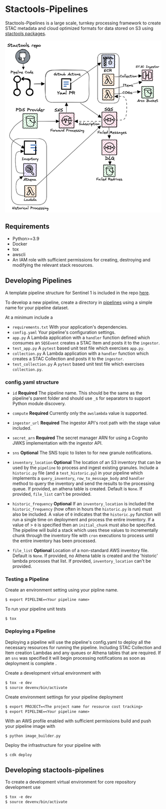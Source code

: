 # Stactools-Pipelines
Stactools-Pipelines is a large scale, turnkey processing framework to create STAC metadata and cloud optimized formats for data stored on S3 using [stactools packages](https://github.com/stactools-packages).


![Alt text](/docs/stactools_pipelines_cog.png)


## Requirements
- Python>=3.9
- Docker
- tox
- awscli
- An IAM role with sufficient permissions for creating, destroying and modifying the relevant stack resources.


## Developing Pipelines

A template pipeline structure for Sentinel 1 is included in the repo [here](stactools_pipelines/pipelines/sentinel1).

To develop a new pipeline, create a directory in [pipelines](stactools_pipelines/pipelines) using a simple name for your pipeline dataset.

At a minimum include a
- `requirements.txt` With your application's dependencies.
- `config.yaml` Your pipeline's configuration settings.
- `app.py` A Lambda application with a `handler` function defined which consumes an `SQSEvent` creates a STAC Item and posts it to the `ingestor`.
- `test_app.py` A `pytest` based unit test file which exercises `app.py`.
- `collection.py` A Lambda application with a `handler` function which creates a STAC Collection and posts it to the `ingestor`.
- `test_collection.py` A `pytest` based unit test file which exercises `collection.py`.

### config.yaml structure
- `id` **Required** The pipeline name. This should be the same as the pipeline's parent folder and should use `_`s for separators to support Python module discovery.

- `compute` **Required** Currently only the `awslambda` value is supported.

- `ingestor_url` **Required** The ingestor API's root path with the stage value included.

- `secret_arn` **Required** The secret manager ARN for using a Cognito JWKS implementation with the ingestor API.

- `sns` **Optional** The SNS topic to listen to for new granule notifications.

- `inventory_location` **Optional** The location of an S3 inventory that can be used by the `pipeline` to process and ingest existing granules.  Include a `historic.py` file (and a `test_historic.py`) in your pipeline which implements a `query_inventory`, `row_to_message_body` and `handler` method to query the inventory and send the results to the processing queue. If provided, an athena table is created. Default is `None`. If provided, `file_list` can't be provided. 

- `historic_frequency` **Optional** If an `inventory_location` is included the `historic_frequency` (how often in hours the `historic.py` is run) must also be included.  A value of `0` indicates that the `historic.py` function will run a single time on deployment and process the entire inventory. If a value of > `0` is specified then an `initial_chunk` must also be specified.  The pipeline will build a stack which uses these values to incrementally chunk through the inventory file with `cron` executions to process until the entire inventory has been processed.

- `file_list` **Optional** Location of a non-standard AWS inventory file. Default is `None`. If provided, no Athena table is created and the 'historic' lambda processes that list. If provided, `inventory_location` can't be provided. 

### Testing a Pipeline
Create an environment setting using your pipline name.
```
$ export PIPELINE=<Your pipeline name>
```

To run your pipeline unit tests
```
$ tox
```

### Deploying a Pipeline
Deploying a pipeline will use the pipeline's config.yaml to deploy all the necessary resources for running the pipeline.  Including STAC Collection and Item creation Lambdas and any queues or Athena tables that are required. If an `sns` was specified it will begin processing notifications as soon as deployment is complete .

Create a development virtual environment with
```
$ tox -e dev
$ source devenv/bin/activate
```
Create environment settings for your pipeline deployment
```
$ export PROJECT=<The project name for resource cost tracking>
$ export PIPELINE=<Your pipeline name>
```
With an AWS profile enabled with sufficient permissions build and push your pipeline image with
```
$ python image_builder.py
```

Deploy the infrastructure for your pipeline with
```
$ cdk deploy
```

## Developing stactools-pipelines
To create a development virtual environment for core repository development use
```
$ tox -e dev
$ source devenv/bin/activate
```
